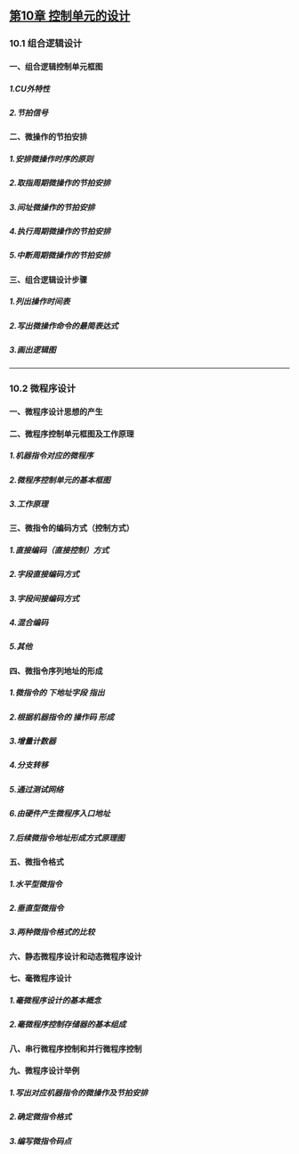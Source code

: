 ## [第10章 控制单元的设计](https://app.yinxiang.com/fx/dba26066-1c83-4833-8c58-128d80f353ec)
### 10.1 组合逻辑设计
#### 一、组合逻辑控制单元框图
##### 1.CU外特性
##### 2.节拍信号
#### 二、微操作的节拍安排
##### 1.安排微操作时序的原则
##### 2.取指周期微操作的节拍安排
##### 3.间址微操作的节拍安排
##### 4.执行周期微操作的节拍安排
##### 5.中断周期微操作的节拍安排
#### 三、组合逻辑设计步骤
##### 1.列出操作时间表
##### 2.写出微操作命令的最简表达式
##### 3.画出逻辑图
***
### 10.2 微程序设计
#### 一、微程序设计思想的产生
#### 二、微程序控制单元框图及工作原理
##### 1.机器指令对应的微程序
##### 2.微程序控制单元的基本框图
##### 3.工作原理
#### 三、微指令的编码方式（控制方式）
##### 1.直接编码（直接控制）方式
##### 2.字段直接编码方式
##### 3.字段间接编码方式
##### 4.混合编码
##### 5.其他
#### 四、微指令序列地址的形成
##### 1.微指令的 下地址字段 指出
##### 2.根据机器指令的 操作码 形成
##### 3.增量计数器
##### 4.分支转移
##### 5.通过测试网络
##### 6.由硬件产生微程序入口地址
##### 7.后续微指令地址形成方式原理图
#### 五、微指令格式
##### 1.水平型微指令
##### 2.垂直型微指令
##### 3.两种微指令格式的比较
#### 六、静态微程序设计和动态微程序设计
#### 七、毫微程序设计
##### 1.毫微程序设计的基本概念
##### 2.毫微程序控制存储器的基本组成
#### 八、串行微程序控制和并行微程序控制
#### 九、微程序设计举例
##### 1.写出对应机器指令的微操作及节拍安排
##### 2.确定微指令格式
##### 3.编写微指令码点
